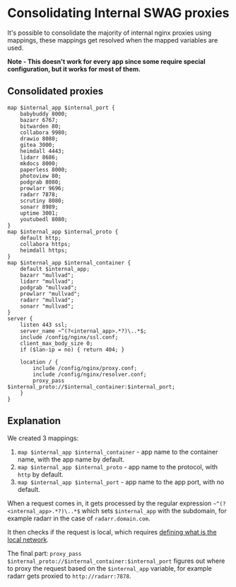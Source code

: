 # Consolidating Internal SWAG proxies

It's possible to consolidate the majority of internal nginx proxies using mappings, these mappings get resolved when the mapped variables are used.

**Note - This doesn't work for every app since some require special configuration, but it works for most of them.**

## Consolidated proxies

```Nginx
map $internal_app $internal_port {
    babybuddy 8000;
    bazarr 6767;
    bitwarden 80;
    collabora 9980;
    drawio 8080;
    gitea 3000;
    heimdall 4443;
    lidarr 8686;
    mkdocs 8000;
    paperless 8000;
    photoview 80;
    podgrab 8080;
    prowlarr 9696;
    radarr 7878;
    scrutiny 8080;
    sonarr 8989;
    uptime 3001;
    youtubedl 8080;
}
map $internal_app $internal_proto {
    default http;
    collabora https;
    heimdall https;
}
map $internal_app $internal_container {
    default $internal_app;
    bazarr "mullvad";
    lidarr "mullvad";
    podgrab "mullvad";
    prowlarr "mullvad";
    radarr "mullvad";
    sonarr "mullvad";
}
server {
    listen 443 ssl;
    server_name ~^(?<internal_app>.*?)\..*$;
    include /config/nginx/ssl.conf;
    client_max_body_size 0;
    if ($lan-ip = no) { return 404; }

    location / {
        include /config/nginx/proxy.conf;
        include /config/nginx/resolver.conf;
        proxy_pass $internal_proto://$internal_container:$internal_port;
    }
}
```

## Explanation

We created 3 mappings:

1. `map $internal_app $internal_container` - app name to the container name, with the app name by default.
2. `map $internal_app $internal_proto` - app name to the protocol, with `http` by default.
3. `map $internal_app $internal_port` - app name to the app port, with no default.

When a request comes in, it gets processed by the regular expression `~^(?<internal_app>.*?)\..*$` which sets `$internal_app` with the subdomain, for example radarr in the case of `radarr.domain.com`.

It then checks if the request is local, which requires [defining what is the local network](/secure/#geoblock).

The final part: `proxy_pass $internal_proto://$internal_container:$internal_port` figures out where to proxy the request based on the `$internal_app` variable, for example radarr gets proxied to `http://radarr:7878`.
